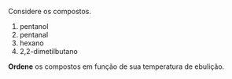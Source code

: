 Considere os compostos.

1. pentanol
2. pentanal
3. hexano
4. 2,2-dimetilbutano

**Ordene** os compostos em função de sua temperatura de ebulição.


